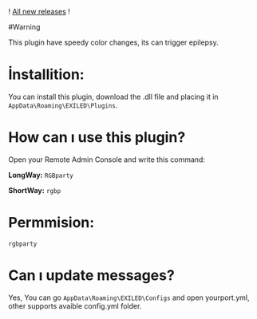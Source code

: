 ! [All new releases](https://github.com/Treaxy/RGBparty/releases) !


#Warning

This plugin have speedy color changes, its can trigger epilepsy.


# İnstallition:

You can install this plugin, download the .dll file and placing it in ``AppData\Roaming\EXILED\Plugins``.


# How can ı use this plugin?

Open your Remote Admin Console and write this command:

**LongWay:** ``RGBparty``

**ShortWay:** ``rgbp``


# Permmision:

``rgbparty``


# Can ı update messages?

Yes, 
You can go ``AppData\Roaming\EXILED\Configs`` and open yourport.yml, other supports avaible config.yml folder.
